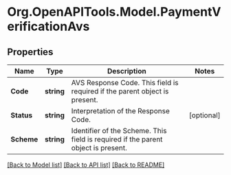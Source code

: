 # Org.OpenAPITools.Model.PaymentVerificationAvs
## Properties

Name | Type | Description | Notes
------------ | ------------- | ------------- | -------------
**Code** | **string** | AVS Response Code. This field is required if the parent object is present. | 
**Status** | **string** | Interpretation of the Response Code. | [optional] 
**Scheme** | **string** | Identifier of the Scheme. This field is required if the parent object is present. | 

[[Back to Model list]](../README.md#documentation-for-models) [[Back to API list]](../README.md#documentation-for-api-endpoints) [[Back to README]](../README.md)

